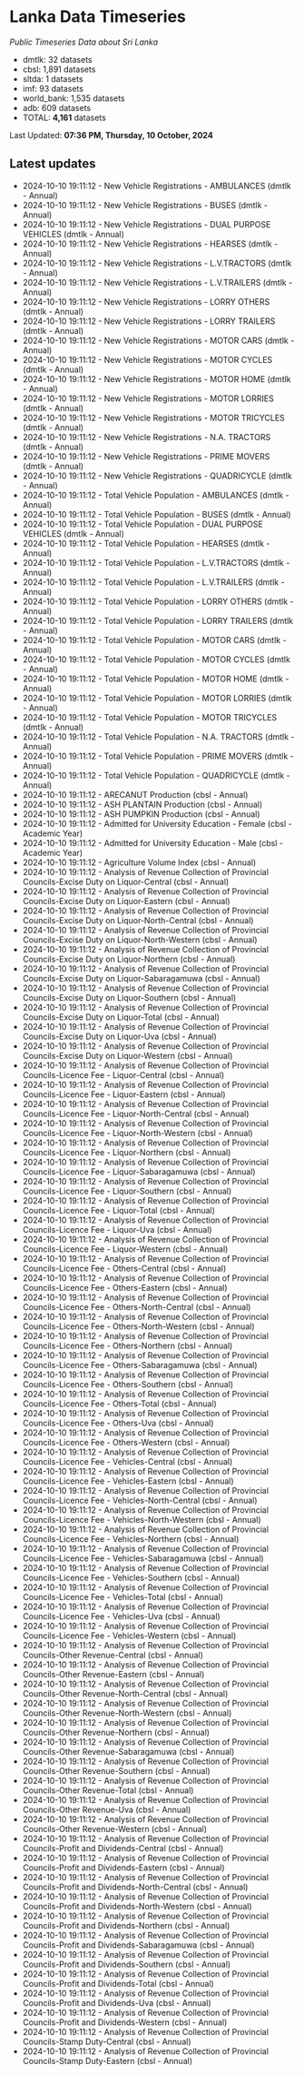 # Lanka Data Timeseries
*Public Timeseries Data about Sri Lanka*

* dmtlk: 32 datasets
* cbsl: 1,891 datasets
* sltda: 1 datasets
* imf: 93 datasets
* world_bank: 1,535 datasets
* adb: 609 datasets
* TOTAL: **4,161** datasets

Last Updated: **07:36 PM, Thursday, 10 October, 2024**

## Latest updates

* 2024-10-10 19:11:12 - New Vehicle Registrations - AMBULANCES (dmtlk - Annual)
* 2024-10-10 19:11:12 - New Vehicle Registrations - BUSES (dmtlk - Annual)
* 2024-10-10 19:11:12 - New Vehicle Registrations - DUAL PURPOSE VEHICLES (dmtlk - Annual)
* 2024-10-10 19:11:12 - New Vehicle Registrations - HEARSES (dmtlk - Annual)
* 2024-10-10 19:11:12 - New Vehicle Registrations - L.V.TRACTORS (dmtlk - Annual)
* 2024-10-10 19:11:12 - New Vehicle Registrations - L.V.TRAILERS (dmtlk - Annual)
* 2024-10-10 19:11:12 - New Vehicle Registrations - LORRY OTHERS (dmtlk - Annual)
* 2024-10-10 19:11:12 - New Vehicle Registrations - LORRY TRAILERS (dmtlk - Annual)
* 2024-10-10 19:11:12 - New Vehicle Registrations - MOTOR CARS (dmtlk - Annual)
* 2024-10-10 19:11:12 - New Vehicle Registrations - MOTOR CYCLES (dmtlk - Annual)
* 2024-10-10 19:11:12 - New Vehicle Registrations - MOTOR HOME (dmtlk - Annual)
* 2024-10-10 19:11:12 - New Vehicle Registrations - MOTOR LORRIES (dmtlk - Annual)
* 2024-10-10 19:11:12 - New Vehicle Registrations - MOTOR TRICYCLES (dmtlk - Annual)
* 2024-10-10 19:11:12 - New Vehicle Registrations - N.A. TRACTORS (dmtlk - Annual)
* 2024-10-10 19:11:12 - New Vehicle Registrations - PRIME MOVERS (dmtlk - Annual)
* 2024-10-10 19:11:12 - New Vehicle Registrations - QUADRICYCLE (dmtlk - Annual)
* 2024-10-10 19:11:12 - Total Vehicle Population - AMBULANCES (dmtlk - Annual)
* 2024-10-10 19:11:12 - Total Vehicle Population - BUSES (dmtlk - Annual)
* 2024-10-10 19:11:12 - Total Vehicle Population - DUAL PURPOSE VEHICLES (dmtlk - Annual)
* 2024-10-10 19:11:12 - Total Vehicle Population - HEARSES (dmtlk - Annual)
* 2024-10-10 19:11:12 - Total Vehicle Population - L.V.TRACTORS (dmtlk - Annual)
* 2024-10-10 19:11:12 - Total Vehicle Population - L.V.TRAILERS (dmtlk - Annual)
* 2024-10-10 19:11:12 - Total Vehicle Population - LORRY OTHERS (dmtlk - Annual)
* 2024-10-10 19:11:12 - Total Vehicle Population - LORRY TRAILERS (dmtlk - Annual)
* 2024-10-10 19:11:12 - Total Vehicle Population - MOTOR CARS (dmtlk - Annual)
* 2024-10-10 19:11:12 - Total Vehicle Population - MOTOR CYCLES (dmtlk - Annual)
* 2024-10-10 19:11:12 - Total Vehicle Population - MOTOR HOME (dmtlk - Annual)
* 2024-10-10 19:11:12 - Total Vehicle Population - MOTOR LORRIES (dmtlk - Annual)
* 2024-10-10 19:11:12 - Total Vehicle Population - MOTOR TRICYCLES (dmtlk - Annual)
* 2024-10-10 19:11:12 - Total Vehicle Population - N.A. TRACTORS (dmtlk - Annual)
* 2024-10-10 19:11:12 - Total Vehicle Population - PRIME MOVERS (dmtlk - Annual)
* 2024-10-10 19:11:12 - Total Vehicle Population - QUADRICYCLE (dmtlk - Annual)
* 2024-10-10 19:11:12 - ARECANUT Production (cbsl - Annual)
* 2024-10-10 19:11:12 - ASH PLANTAIN Production (cbsl - Annual)
* 2024-10-10 19:11:12 - ASH PUMPKIN Production (cbsl - Annual)
* 2024-10-10 19:11:12 - Admitted for University Education - Female (cbsl - Academic Year)
* 2024-10-10 19:11:12 - Admitted for University Education - Male (cbsl - Academic Year)
* 2024-10-10 19:11:12 - Agriculture Volume Index (cbsl - Annual)
* 2024-10-10 19:11:12 - Analysis of Revenue Collection of Provincial Councils-Excise Duty on Liquor-Central (cbsl - Annual)
* 2024-10-10 19:11:12 - Analysis of Revenue Collection of Provincial Councils-Excise Duty on Liquor-Eastern (cbsl - Annual)
* 2024-10-10 19:11:12 - Analysis of Revenue Collection of Provincial Councils-Excise Duty on Liquor-North-Central (cbsl - Annual)
* 2024-10-10 19:11:12 - Analysis of Revenue Collection of Provincial Councils-Excise Duty on Liquor-North-Western (cbsl - Annual)
* 2024-10-10 19:11:12 - Analysis of Revenue Collection of Provincial Councils-Excise Duty on Liquor-Northern (cbsl - Annual)
* 2024-10-10 19:11:12 - Analysis of Revenue Collection of Provincial Councils-Excise Duty on Liquor-Sabaragamuwa (cbsl - Annual)
* 2024-10-10 19:11:12 - Analysis of Revenue Collection of Provincial Councils-Excise Duty on Liquor-Southern (cbsl - Annual)
* 2024-10-10 19:11:12 - Analysis of Revenue Collection of Provincial Councils-Excise Duty on Liquor-Total (cbsl - Annual)
* 2024-10-10 19:11:12 - Analysis of Revenue Collection of Provincial Councils-Excise Duty on Liquor-Uva (cbsl - Annual)
* 2024-10-10 19:11:12 - Analysis of Revenue Collection of Provincial Councils-Excise Duty on Liquor-Western (cbsl - Annual)
* 2024-10-10 19:11:12 - Analysis of Revenue Collection of Provincial Councils-Licence Fee - Liquor-Central (cbsl - Annual)
* 2024-10-10 19:11:12 - Analysis of Revenue Collection of Provincial Councils-Licence Fee - Liquor-Eastern (cbsl - Annual)
* 2024-10-10 19:11:12 - Analysis of Revenue Collection of Provincial Councils-Licence Fee - Liquor-North-Central (cbsl - Annual)
* 2024-10-10 19:11:12 - Analysis of Revenue Collection of Provincial Councils-Licence Fee - Liquor-North-Western (cbsl - Annual)
* 2024-10-10 19:11:12 - Analysis of Revenue Collection of Provincial Councils-Licence Fee - Liquor-Northern (cbsl - Annual)
* 2024-10-10 19:11:12 - Analysis of Revenue Collection of Provincial Councils-Licence Fee - Liquor-Sabaragamuwa (cbsl - Annual)
* 2024-10-10 19:11:12 - Analysis of Revenue Collection of Provincial Councils-Licence Fee - Liquor-Southern (cbsl - Annual)
* 2024-10-10 19:11:12 - Analysis of Revenue Collection of Provincial Councils-Licence Fee - Liquor-Total (cbsl - Annual)
* 2024-10-10 19:11:12 - Analysis of Revenue Collection of Provincial Councils-Licence Fee - Liquor-Uva (cbsl - Annual)
* 2024-10-10 19:11:12 - Analysis of Revenue Collection of Provincial Councils-Licence Fee - Liquor-Western (cbsl - Annual)
* 2024-10-10 19:11:12 - Analysis of Revenue Collection of Provincial Councils-Licence Fee - Others-Central (cbsl - Annual)
* 2024-10-10 19:11:12 - Analysis of Revenue Collection of Provincial Councils-Licence Fee - Others-Eastern (cbsl - Annual)
* 2024-10-10 19:11:12 - Analysis of Revenue Collection of Provincial Councils-Licence Fee - Others-North-Central (cbsl - Annual)
* 2024-10-10 19:11:12 - Analysis of Revenue Collection of Provincial Councils-Licence Fee - Others-North-Western (cbsl - Annual)
* 2024-10-10 19:11:12 - Analysis of Revenue Collection of Provincial Councils-Licence Fee - Others-Northern (cbsl - Annual)
* 2024-10-10 19:11:12 - Analysis of Revenue Collection of Provincial Councils-Licence Fee - Others-Sabaragamuwa (cbsl - Annual)
* 2024-10-10 19:11:12 - Analysis of Revenue Collection of Provincial Councils-Licence Fee - Others-Southern (cbsl - Annual)
* 2024-10-10 19:11:12 - Analysis of Revenue Collection of Provincial Councils-Licence Fee - Others-Total (cbsl - Annual)
* 2024-10-10 19:11:12 - Analysis of Revenue Collection of Provincial Councils-Licence Fee - Others-Uva (cbsl - Annual)
* 2024-10-10 19:11:12 - Analysis of Revenue Collection of Provincial Councils-Licence Fee - Others-Western (cbsl - Annual)
* 2024-10-10 19:11:12 - Analysis of Revenue Collection of Provincial Councils-Licence Fee - Vehicles-Central (cbsl - Annual)
* 2024-10-10 19:11:12 - Analysis of Revenue Collection of Provincial Councils-Licence Fee - Vehicles-Eastern (cbsl - Annual)
* 2024-10-10 19:11:12 - Analysis of Revenue Collection of Provincial Councils-Licence Fee - Vehicles-North-Central (cbsl - Annual)
* 2024-10-10 19:11:12 - Analysis of Revenue Collection of Provincial Councils-Licence Fee - Vehicles-North-Western (cbsl - Annual)
* 2024-10-10 19:11:12 - Analysis of Revenue Collection of Provincial Councils-Licence Fee - Vehicles-Northern (cbsl - Annual)
* 2024-10-10 19:11:12 - Analysis of Revenue Collection of Provincial Councils-Licence Fee - Vehicles-Sabaragamuwa (cbsl - Annual)
* 2024-10-10 19:11:12 - Analysis of Revenue Collection of Provincial Councils-Licence Fee - Vehicles-Southern (cbsl - Annual)
* 2024-10-10 19:11:12 - Analysis of Revenue Collection of Provincial Councils-Licence Fee - Vehicles-Total (cbsl - Annual)
* 2024-10-10 19:11:12 - Analysis of Revenue Collection of Provincial Councils-Licence Fee - Vehicles-Uva (cbsl - Annual)
* 2024-10-10 19:11:12 - Analysis of Revenue Collection of Provincial Councils-Licence Fee - Vehicles-Western (cbsl - Annual)
* 2024-10-10 19:11:12 - Analysis of Revenue Collection of Provincial Councils-Other Revenue-Central (cbsl - Annual)
* 2024-10-10 19:11:12 - Analysis of Revenue Collection of Provincial Councils-Other Revenue-Eastern (cbsl - Annual)
* 2024-10-10 19:11:12 - Analysis of Revenue Collection of Provincial Councils-Other Revenue-North-Central (cbsl - Annual)
* 2024-10-10 19:11:12 - Analysis of Revenue Collection of Provincial Councils-Other Revenue-North-Western (cbsl - Annual)
* 2024-10-10 19:11:12 - Analysis of Revenue Collection of Provincial Councils-Other Revenue-Northern (cbsl - Annual)
* 2024-10-10 19:11:12 - Analysis of Revenue Collection of Provincial Councils-Other Revenue-Sabaragamuwa (cbsl - Annual)
* 2024-10-10 19:11:12 - Analysis of Revenue Collection of Provincial Councils-Other Revenue-Southern (cbsl - Annual)
* 2024-10-10 19:11:12 - Analysis of Revenue Collection of Provincial Councils-Other Revenue-Total (cbsl - Annual)
* 2024-10-10 19:11:12 - Analysis of Revenue Collection of Provincial Councils-Other Revenue-Uva (cbsl - Annual)
* 2024-10-10 19:11:12 - Analysis of Revenue Collection of Provincial Councils-Other Revenue-Western (cbsl - Annual)
* 2024-10-10 19:11:12 - Analysis of Revenue Collection of Provincial Councils-Profit and Dividends-Central (cbsl - Annual)
* 2024-10-10 19:11:12 - Analysis of Revenue Collection of Provincial Councils-Profit and Dividends-Eastern (cbsl - Annual)
* 2024-10-10 19:11:12 - Analysis of Revenue Collection of Provincial Councils-Profit and Dividends-North-Central (cbsl - Annual)
* 2024-10-10 19:11:12 - Analysis of Revenue Collection of Provincial Councils-Profit and Dividends-North-Western (cbsl - Annual)
* 2024-10-10 19:11:12 - Analysis of Revenue Collection of Provincial Councils-Profit and Dividends-Northern (cbsl - Annual)
* 2024-10-10 19:11:12 - Analysis of Revenue Collection of Provincial Councils-Profit and Dividends-Sabaragamuwa (cbsl - Annual)
* 2024-10-10 19:11:12 - Analysis of Revenue Collection of Provincial Councils-Profit and Dividends-Southern (cbsl - Annual)
* 2024-10-10 19:11:12 - Analysis of Revenue Collection of Provincial Councils-Profit and Dividends-Total (cbsl - Annual)
* 2024-10-10 19:11:12 - Analysis of Revenue Collection of Provincial Councils-Profit and Dividends-Uva (cbsl - Annual)
* 2024-10-10 19:11:12 - Analysis of Revenue Collection of Provincial Councils-Profit and Dividends-Western (cbsl - Annual)
* 2024-10-10 19:11:12 - Analysis of Revenue Collection of Provincial Councils-Stamp Duty-Central (cbsl - Annual)
* 2024-10-10 19:11:12 - Analysis of Revenue Collection of Provincial Councils-Stamp Duty-Eastern (cbsl - Annual)